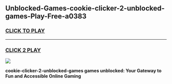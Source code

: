 
## Unblocked-Games-cookie-clicker-2-unblocked-games-Play-Free-a0383
<h3>
<a href="https://premium76.site?title=cookie-clicker-2-unblocked-games&ref=23A">CLICK TO PLAY</a></h3>
<hr>

<h3>
<a href="https://premium76.site?title=cookie-clicker-2-unblocked-games&ref=23A">CLICK 2 PLAY</a>
  
</h3>

<a href="https://premium76.site?title=cookie-clicker-2-unblocked-games&ref=23A"><img src="https://clearcache.store/games.png"></a>


**cookie-clicker-2-unblocked-games games unblocked: Your Gateway to Fun and Accessible Online Gaming**
